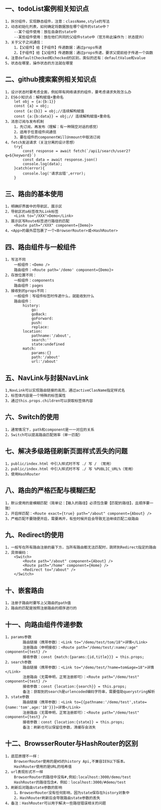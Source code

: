 ## 一、todoList案例相关知识点
    1，拆分组件，实现静态组件，注意：className,style的写法
    2，动态初始化列表，如何确定将数据放在哪个组件的state中？
        --某个组件使用：放在自身的state中
        --某些组件使用：放在他们共同的父组件state中（官方称此操作为：状态提升）
    3，关于父子之间通信：
        1，【父组件】给【子组件】传递数据：通过props传递
        2，【子组件】给【父组件】传递数据：通过props传递，要求父提前给子传递一个函数
    4，注意defaultChecked和checked的区别，类似的还有：defaultValue和value
    5，状态在哪里，操作状态的方法就在哪里
## 二、github搜索案例相关知识点
    1，设计状态时要考虑全面，例如带有网络请求的组件，要考虑请求失败怎么办
    2，ES6小知识点：解构赋值+重命名
        let obj = {a:{b:1}}
        const {a} = obj;
        const {a:{b}} = obj;//连续解构赋值
        const {a:{b:data}} = obj;// 连续解构赋值+重命名
    3，消息订阅与发布机制
        1，先订阅，再发布（理解：有一种隔空对话的感觉）
        2，适用于任意组件间通信
        3，要在组件的componentWillUnmount中取消订阅
    4，fetch发送请求（关注分离的设计思想）
        try{
            const response = await fetch(`/api1/search/user2?q=${keyword}`)
            const data = await response.json()
            console.log(data);
        }catch(error){
            console.log('请求出错',error);
        }
## 三、路由的基本使用
    1，明确好界面中的导航区、展示区
    2，导航区的a标签改为Link标签
        <Link to="/XXX">Demo</Link>
    3，展示区写Route标签进行路径的匹配
        <Route path="/XXX" component={Demo}>
    4，<App>的最外层包裹了一个<BrowserRouter>或<HashRouter>

## 四、路由组件与一般组件
    1，写法不同
        一般组件：<Demo />
        路由组件：<Route path='/demo' component={Demo}>
    2，存放位置不同：
        一般组件：components
        路由组件：pages
    3，接收到的props不同：
        一般组件：写组件标签时传递什么，就能收到什么
        路由组件：
            history:
                go:
                goBack:
                goForward:
                push:
                replace:
            location:
                pathname:'/about',
                search:''
                state:undefined
            match:
                params:{}
                path:'/about'
                url:'/about'

## 五、NavLink与封装NavLink
    1,NavLink可以实现路由链接的高亮，通过activeClasName指定样式名
    2，标签体内容是一个特殊的标签属性
    3，通过this.props.children可以获取标签体内容

## 六、Switch的使用
    1，通常情况下，path和component是一一对应的关系
    2，Switch可以提高路由匹配效率（单一匹配）

## 七、解决多级路径刷新页面样式丢失的问题
    1，public/index.html 中引入样式时不写 ./ 写 / （常用）
    2，public/index.html 中引入样式时不写 ./ 写 %PUBLIC_URL%（常用）
    3，使用HashRouter

## 八、路由的严格匹配与模糊匹配
    1，默认使用的是模糊匹配（简单记：【输入的路径】必须包含要【匹配的路径】，且顺序要一致）
    2，开启样匹配：<Route exact={true} path="/about" component={About} />
    3，严格匹配不要随便开启，需要再开，有些时候开启会导致无法继续匹配二级路由

## 九、Redirect的使用
    1，一般写在所有路由注册的最下方，当所有路由都无法匹配时，跳转到Redirect指定的路由
    2，具体编码：
        <Switch>
            <Route path="/about" component={About} />
            <Route path="/home" component={Home} />
            <Redirect to="/about" />
        </Switch>

## 十、嵌套路由
    1，注册子路由时要写上父路由的path值
    2，路由的匹配是按照注册路由的顺序进行的

## 十一、向路由组件传递参数
    1，params参数
            路由链接（携带参数）：<Link to="/demo/test/tom/18">详情</Link>
            注册路由（申明接收）：<Route path="/demo/test/:name/:age" component={test} />
            接收参数：const {match:{params:{id,title}}} = this.props;
    2，search参数
            路由链接（携带参数）：<Link to="/demo/test/?name=tom&age=18">详情</Link>
            注册路由（无需申明，正常注册即可）：<Route path="/demo/test" component={test} />
            接收参数：const {location:{search}} = this.props;
            备注：获取到的search是urlencoded编码字符串，需要借助querystring解析
    3，state参数
            路由链接（携带参数）：<Link to={{pathname:'/demo/test',state={name:'tom',age:'18'}}}>详情</Link>
            注册路由（无需申明，正常注册即可）：<Route path="/demo/test" component={test} />
            接收参数：const {location:{state}} = this.props;
            备注：刷新也可以保留住参数，清缓存会消失

## 十二、BrowsserRouter与HashRouter的区别
    1，底层原理不一样：
        BrowserRouter使用的是H5的history Api,不兼容IE9以下版本。
        HashRouter使用的是URL的哈希值
    2，url表现形式不一样
        BrowserRouter的路径中没有#,例如:localhost:3000/demo/test
        HashRouter的路径包含#，例如：localhost:3000/#demo/test
    3，刷新后对路由state参数的影响
        1，BrowserRouter没有任何影响，因为state保存在history对象中
        2，HashRouter刷新后会导致路由state参数的丢失
    4，备注：HashRouter可以用于解决一些路径错误相关的问题
    
